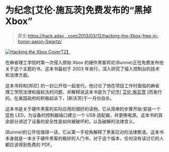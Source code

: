 # 为纪念[艾伦·施瓦茨]免费发布的“黑掉 Xbox”

> 原文:[https://hack aday . com/2013/03/12/hacking-the-Xbox-free-in-honor-aaron-Swartz/](https://hackaday.com/2013/03/12/hacking-the-xbox-released-for-free-in-honor-of-aaron-swartz/)

[![Hacking the Xbox Cover](../Images/5005c4dae8ec5bed14475831cedfd4d1.png)T2】](http://hackaday.com/?attachment_id=96005)

在麻省理工学院时第一次侵入原始 Xbox 的硬件黑客邦尼(Bunnie)正在免费发布他关于这个主题的书。这本书最初于 2003 年发行，深入研究了侵入控制台的技术和法律方面。

这本书将和[邦尼] 的一封公开信一起发行。他讨论了他在项目工作时面临的麻省理工学院法律和版权法的问题，并解释说这本书是为了纪念[ [艾伦·施瓦茨](http://en.wikipedia.org/wiki/Aaron_Swartz "Aaron Swartz") ]而发行的。在美国政府的积极起诉下，[斯沃茨]于一月份自杀。

这本书是关于硬件黑客的实际应用的很好的读物。它从简单的步骤开始:安装一个蓝色 LED，为设备的控制器端口建立一个 USB 适配器，并更换电源。这本书的其余部分讲述了设备的安全性是如何被破坏的，以及破解的法律含义。

[Bunnie]的公开信值得一读，它从第一手视角解释了黑客应对的法律欺凌。这本书本身就是一本关于硬件黑客的极好的入门书，对于这个版本，任何没有读过它的人都应该得到免费的 PDF。